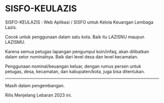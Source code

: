 # SISFO-KEULAZIS
SISFO-KEULAZIS : Web Aplikasi / SISFO untuk Kelola Keuangan Lembaga Lazis.


Cocok untuk penggunaan dalam satu kota. Baik itu LAZISNU maupun LAZISMU.

Karena semua petugas lapangan pengumpul koin/infaq, akan dilibatkan dalam setor nominalnya.
Baik dari level desa dan level kecamatan.

Penggunaan nominal/keuangan keluar, dengan rumus persen untuk petugas, desa, kecamatan, dan kabupaten/kota, juga bisa ditentukan.




---


Masih dalam pengembangan.

Rilis Menjelang Lebaran 2023 ini.
